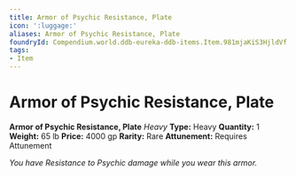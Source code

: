 ```yaml
---
title: Armor of Psychic Resistance, Plate
icon: ':luggage:'
aliases: Armor of Psychic Resistance, Plate
foundryId: Compendium.world.ddb-eureka-ddb-items.Item.981mjaKiS3HjldVf
tags:
- Item
---
```


# Armor of Psychic Resistance, Plate

**Armor of Psychic Resistance, Plate**
_Heavy_
**Type:** Heavy
**Quantity:** 1
**Weight:** 65 lb
**Price:** 4000 gp
**Rarity:** Rare
**Attunement:** Requires Attunement

*You have Resistance to Psychic damage while you wear this armor.*